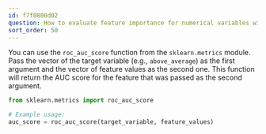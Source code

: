 ```yaml
---
id: f7f0800d02
question: How to evaluate feature importance for numerical variables with AUC?
sort_order: 50
---
```


You can use the `roc_auc_score` function from the `sklearn.metrics` module. Pass the vector of the target variable (e.g., `above_average`) as the first argument and the vector of feature values as the second one. This function will return the AUC score for the feature that was passed as the second argument.

```python
from sklearn.metrics import roc_auc_score

# Example usage:
auc_score = roc_auc_score(target_variable, feature_values)
```
